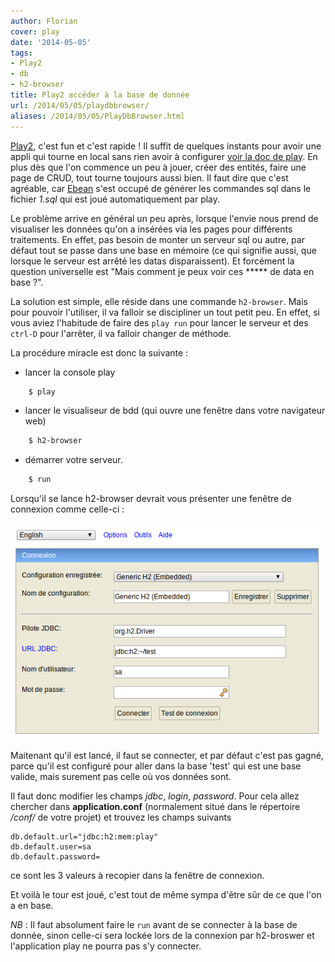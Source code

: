 ```yaml
---
author: Florian
cover: play
date: '2014-05-05'
tags:
- Play2
- db
- h2-browser
title: Play2 accéder à la base de donnée
url: /2014/05/05/playdbbrowser/
aliases: /2014/05/05/PlayDbBrowser.html
---
```



[Play2](http://www.playframework.com/), c'est fun et c'est rapide !
Il suffit de quelques instants pour avoir une appli qui tourne en local sans rien avoir à configurer [voir la doc de play](http://www.playframework.com/documentation/2.2.x/NewApplication).
En plus dès que l'on commence un peu à jouer, créer des entités, faire une page de CRUD, tout tourne toujours aussi bien. Il faut dire que c'est agréable, car [Ebean](http://www.playframework.com/documentation/2.2.x/JavaEbean) s'est occupé de générer les commandes sql dans le fichier _1.sql_ qui est joué automatiquement par play.


Le problème arrive en général un peu après, lorsque l'envie nous prend de visualiser les données qu'on a insérées via les pages pour différents traitements.
En effet, pas besoin de monter un serveur sql ou autre, par défaut tout se passe dans une base en mémoire (ce qui signifie aussi, que lorsque le serveur est arrêté les datas disparaissent).
Et forcément la question universelle est "Mais comment je peux voir ces ***** de data en base ?".


La solution est simple, elle réside dans une commande `h2-browser`.
Mais pour pouvoir l'utiliser, il va falloir se discipliner un tout petit peu. En effet, si vous aviez l'habitude de faire des `play run` pour lancer le serveur et des `ctrl-D` pour l'arrêter, il va falloir changer de méthode.

La procédure miracle est donc la suivante :

* lancer la console play

~~~bash
    $ play
~~~

* lancer le visualiseur de bdd (qui ouvre une fenêtre dans votre navigateur web)

~~~bash
    $ h2-browser
~~~

* démarrer votre serveur.

~~~bash
    $ run
~~~

Lorsqu'il se lance h2-browser devrait vous présenter une fenêtre de connexion comme celle-ci :

<div style="text-align : center">
    <a style="display: inline" href="/images/postPlayDbBrowser/h2-browser.png" data-lightbox="image-0" title="Fenêtre de connection h2-browser">
            <img class="medium" src="/images/postPlayDbBrowser/h2-browser.png" alt="Fenêtre de connection h2-browser"/>
    </a>
</div>

Maitenant qu'il est lancé, il faut se connecter, et par défaut c'est pas gagné, parce qu'il est configuré pour aller dans la base 'test' qui est une base valide, mais surement pas celle où vos données sont.

Il faut donc modifier les champs _jdbc_, _login_, _password_.
Pour cela allez chercher dans __application.conf__ (normalement situé dans le répertoire _/conf/_ de votre projet) et trouvez les champs suivants

    db.default.url="jdbc:h2:mem:play"
    db.default.user=sa
    db.default.password=

ce sont les 3 valeurs à recopier dans la fenêtre de connexion.

Et voilà le tour est joué, c'est tout de même sympa d'être sûr de ce que l'on a en base.


_NB_ : Il faut absolument faire le `run` avant de se connecter à la base de donnée, sinon celle-ci sera lockée lors de la connexion par h2-broswer et l'application play ne pourra pas s'y connecter.
